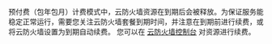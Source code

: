 预付费（包年包月）计费模式中，云防火墙资源在到期后会被释放。为保证服务能稳定正常运行，需要您关注云防火墙套餐到期时间，并注意在到期前进行续费，或将云防火墙设置为到期自动续费。 您可以在 [云防火墙控制台](https://buy.cloud.tencent.com/cfw) 对资源进行续费。
